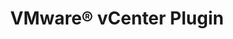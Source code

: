 ---
title: "VMware® vCenter Plugin"
linkTitle: "vCenter Plugin"
description: "Installation and general usage articles for the TrueNAS vCenter Plugin."
---